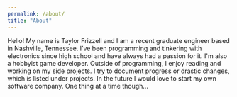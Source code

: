 ```yaml
---
permalink: /about/
title: "About"
---
```


Hello! My name is Taylor Frizzell and I am a recent graduate engineer based in Nashville, Tennessee. 
I’ve been programming and tinkering with electronics since high school and have always had a passion for it. I'm also a hobbyist game developer.
Outside of programming, I enjoy reading and working on my side projects. I try to document progress or drastic changes, which is listed under projects.	In the future I would love to start my own software company. One thing at a time though...
